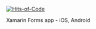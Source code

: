 [![Hits-of-Code](https://hitsofcode.com/github/namarakM/CV?branch=main)](https://hitsofcode.com/github/namarakM/CV?branch=main/view?branch=main/)

Xamarin Forms app - iOS, Android
